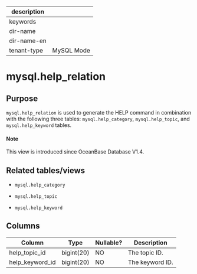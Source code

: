 |description||
|---|---|
|keywords||
|dir-name||
|dir-name-en||
|tenant-type|MySQL Mode|

# mysql.help_relation

## Purpose

`mysql.help_relation` is used to generate the HELP command in combination with the following three tables: `mysql.help_category`, `mysql.help_topic`, and `mysql.help_keyword` tables.

<main id="notice" type='explain'>
  <h4>Note</h4>
  <p>This view is introduced since OceanBase Database V1.4. </p>
</main>

## Related tables/views

* `mysql.help_category`

* `mysql.help_topic`

* `mysql.help_keyword`

## Columns

| **Column** | **Type** | **Nullable?** | **Description** |
|-----------------|------------|----------------|--------|
| help_topic_id | bigint(20) | NO | The topic ID. |
| help_keyword_id | bigint(20) | NO | The keyword ID. |

